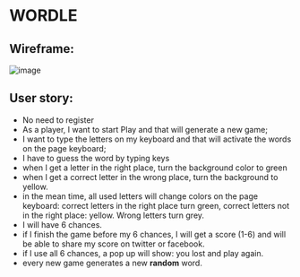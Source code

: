 
# WORDLE

## Wireframe:
![image](https://media.git.generalassemb.ly/user/44792/files/bbbd430e-0a6d-4191-aed8-746f43955e70)

## User story:
- No need to register
- As a player, I want to start Play and that will generate a new game;
- I want to type the letters on my keyboard and that will activate the words on the page keyboard;
- I have to guess the word by typing keys
- when I get a letter in the right place, turn the background color to green
- when I get a correct letter in the wrong place, turn the background to yellow.
- in the mean time, all used letters will change colors on the page keyboard: correct letters in the right place turn green, correct letters not in the right place: yellow. Wrong letters turn grey.
- I will have 6 chances.
- if I finish the game before my 6 chances, I will get a score (1-6) and will be able to share my score on twitter or facebook.
- if I use all 6 chances, a pop up will show: you lost and play again.
- every new game generates a new **random** word.

